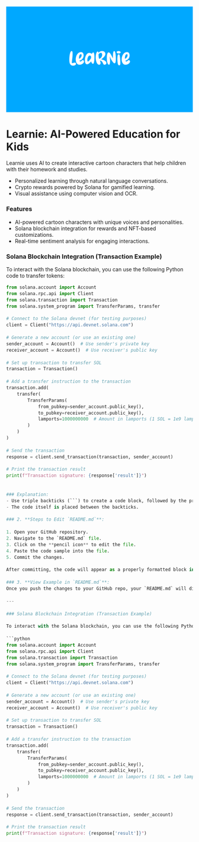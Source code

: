 ![Learnie Logo](https://github.com/ArdaHayat/Learnie-AI-Education-App/raw/d0619ac613b7e05d587ee7857cdb39bc74822d27/Logo.png)

# Learnie: AI-Powered Education for Kids
Learnie uses AI to create interactive cartoon characters that help children with their homework and studies. 
- Personalized learning through natural language conversations.
- Crypto rewards powered by Solana for gamified learning.
- Visual assistance using computer vision and OCR.

### Features
- AI-powered cartoon characters with unique voices and personalities.
- Solana blockchain integration for rewards and NFT-based customizations.
- Real-time sentiment analysis for engaging interactions.

### Solana Blockchain Integration (Transaction Example)

To interact with the Solana blockchain, you can use the following Python code to transfer tokens:

```python
from solana.account import Account
from solana.rpc.api import Client
from solana.transaction import Transaction
from solana.system_program import TransferParams, transfer

# Connect to the Solana devnet (for testing purposes)
client = Client("https://api.devnet.solana.com")

# Generate a new account (or use an existing one)
sender_account = Account()  # Use sender's private key
receiver_account = Account()  # Use receiver's public key

# Set up transaction to transfer SOL
transaction = Transaction()

# Add a transfer instruction to the transaction
transaction.add(
    transfer(
        TransferParams(
            from_pubkey=sender_account.public_key(),
            to_pubkey=receiver_account.public_key(),
            lamports=1000000000  # Amount in lamports (1 SOL = 1e9 lamports)
        )
    )
)

# Send the transaction
response = client.send_transaction(transaction, sender_account)

# Print the transaction result
print(f"Transaction signature: {response['result']}")


### Explanation:
- Use triple backticks (```) to create a code block, followed by the programming language name (in this case, `python`) for syntax highlighting.
- The code itself is placed between the backticks.

### 2. **Steps to Edit `README.md`**:

1. Open your GitHub repository.
2. Navigate to the `README.md` file.
3. Click on the **pencil icon** to edit the file.
4. Paste the code sample into the file.
5. Commit the changes.

After committing, the code will appear as a properly formatted block in your `README.md` when viewed on GitHub.

### 3. **View Example in `README.md`**:
Once you push the changes to your GitHub repo, your `README.md` will display the code snippet like this:

---

### Solana Blockchain Integration (Transaction Example)

To interact with the Solana blockchain, you can use the following Python code to transfer tokens:

```python
from solana.account import Account
from solana.rpc.api import Client
from solana.transaction import Transaction
from solana.system_program import TransferParams, transfer

# Connect to the Solana devnet (for testing purposes)
client = Client("https://api.devnet.solana.com")

# Generate a new account (or use an existing one)
sender_account = Account()  # Use sender's private key
receiver_account = Account()  # Use receiver's public key

# Set up transaction to transfer SOL
transaction = Transaction()

# Add a transfer instruction to the transaction
transaction.add(
    transfer(
        TransferParams(
            from_pubkey=sender_account.public_key(),
            to_pubkey=receiver_account.public_key(),
            lamports=1000000000  # Amount in lamports (1 SOL = 1e9 lamports)
        )
    )
)

# Send the transaction
response = client.send_transaction(transaction, sender_account)

# Print the transaction result
print(f"Transaction signature: {response['result']}")

